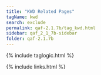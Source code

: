 ```yaml
---
title: "KWD Related Pages"
tagName: kwd
search: exclude
permalink: qaf-2.1.7b/tag_kwd.html
sidebar: qaf_2_1_7b-sidebar
folder: qaf-2.1.7b
---
```

{% include taglogic.html %}

{% include links.html %}
